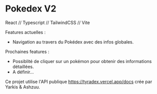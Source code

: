 # Pokedex V2

React // Typescript // TailwindCSS // Vite

Features actuelles :

- Navigation au travers du Pokédex avec des infos globales.

Prochaines features :

- Possiblité de cliquer sur un pokémon pour obtenir des informations détaillées.
- A définir...

Ce projet utilise l'API publique https://tyradex.vercel.app/docs crée par Yarkis & Ashzuu.
